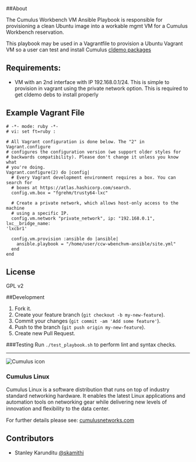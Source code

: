 ##About

The Cumulus Workbench VM Ansible Playbook is responsible for provisioning a clean Ubuntu image into a workable mgmt VM for a Cumulus Workbench reservation.

This playbook may be used in a Vagrantfile to provision a Ubuntu Vagrant VM so a user can test and install Cumulus [cldemo packages](http://github.com/CumulusNetworks/cldemo)

## Requirements:
* VM with an 2nd interface with IP 192.168.0.1/24. This is simple to provision
  in vagrant using the private network option. This is required to get
  cldemo debs to install properly


## Example Vagrant File
```
# -*- mode: ruby -*-
# vi: set ft=ruby :

# All Vagrant configuration is done below. The "2" in Vagrant.configure
# configures the configuration version (we support older styles for
# backwards compatibility). Please don't change it unless you know what
# you're doing.
Vagrant.configure(2) do |config|
  # Every Vagrant development environment requires a box. You can search for
  # boxes at https://atlas.hashicorp.com/search.
  config.vm.box = "fgrehm/trusty64-lxc"

  # Create a private network, which allows host-only access to the machine
  # using a specific IP.
  config.vm.network "private_network", ip: "192.168.0.1", lxc__bridge_name:
'lxcbr1'

  config.vm.provision :ansible do |ansible|
    ansible.playbook = "/home/user/ccw-wbenchvm-ansible/site.yml"
  end
end
```

## License
GPL v2

##Development

1. Fork it.
2. Create your feature branch (`git checkout -b my-new-feature`).
3. Commit your changes (`git commit -am 'Add some feature'`).
4. Push to the branch (`git push origin my-new-feature`).
5. Create new Pull Request.


###Testing
Run `./test_playbook.sh` to perform lint and syntax checks.

---

![Cumulus icon](http://cumulusnetworks.com/static/cumulus/img/logo_2014.png)

### Cumulus Linux

Cumulus Linux is a software distribution that runs on top of industry standard networking hardware. It enables the latest Linux applications and automation tools on networking gear while delivering new levels of innovation and ﬂexibility to the data center.

For further details please see: [cumulusnetworks.com](http://www.cumulusnetworks.com)

## Contributors
- Stanley Karunditu [@skamithi](https://github.com/skamithi)
